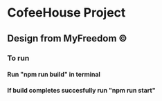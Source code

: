 # CofeeHouse Project

## Design from MyFreedom ©

### To run

#### Run "npm run build" in terminal
#### If build completes succesfully run "npm run start"
